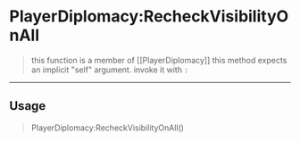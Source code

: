 # PlayerDiplomacy:RecheckVisibilityOnAll
> this function is a member of [[PlayerDiplomacy]]
> this method expects an implicit "self" argument. invoke it with `:`
-----
## Usage
> PlayerDiplomacy:RecheckVisibilityOnAll()
